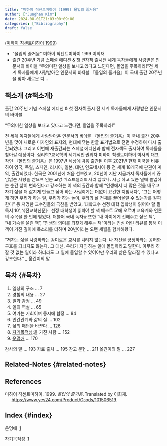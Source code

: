 ```yaml
---
title: "미하이 칙센트미하이 (1999) 몰입의 즐거움"
author: ["Junghan Kim"]
date: 2024-08-01T21:03:00+09:00
categories: ["Bibliography"]
draft: false
---
```


(<a href="#citeproc_bib_item_1">미하이 칙센트미하이 1999</a>)

-   "몰입의 즐거움" 미하이 칙센트미하이 1999 이희재
-   출간 20주년 기념 스페셜 에디션 &amp; 첫 전자책 출시전 세계 독자들에게 사랑받은 인문서의 바이블 “무의미한 일상을 보내고 있다고 느낀다면, 몰입을 주목하라!”전 세계 독자들에게 사랑받아온 인문서의 바이블 『몰입의 즐거움』이 국내 출간 20주년을 맞아 새로운 디...


## 책소개 {#책소개}

출간 20주년 기념 스페셜 에디션 &amp; 첫 전자책 출시 전 세계 독자들에게 사랑받은 인문서의 바이블

“무의미한 일상을 보내고 있다고 느낀다면, 몰입을 주목하라!”

전 세계 독자들에게 사랑받아온 인문서의 바이블 『몰입의 즐거움』이 국내 출간 20주년을 맞아 새로운 디자인의 표지와, 현대에 맞는 한글 표기법으로 전면 수정하여 다시 출간되었다. 그리고 이번에 재출간되는 스페셜 에디션과 함께 전자책도 출시하여 독자들을 찾아갈 예정이다. 심리학?교육학의 세계적인 권위자 미하이 칙센트미하이 박사의 대표작인 『몰입의 즐거움』은 1997년 세상에 처음 출간된 이후 2021년 현재 미국을 비롯하여 영국, 독일, 스페인, 러시아, 일본, 대만, 인도네시아 등 전 세계 18개국에 판권이 계약, 출간되었다. 한국은 2001년에 처음 선보였고, 20년이 지난 지금까지 독자들에게 끊임없는 사랑을 받으며 인문 교양 베스트셀러로 자리 잡았다. 지금 하고 있는 일에 몰입하는 순간 삶이 변화된다고 강조하는 이 책의 출간과 함께 “인생에서 더 많은 것을 배우고 자기 삶을 더 값지게 만들고 싶어 하는 사람에게는 더없이 요긴한 지침서다”, “그는 어떻게 하면 우리가 하는 일, 우리가 하는 놀이, 우리의 삶 전체를 끌어올릴 수 있는가를 갈파한다” 등 저명한 교수진들의 극찬을 받았고, ‘대학교수 선정 대학 입학생이 읽어야 할 필독서 10’, ‘《전교학신문》 선정 대학생이 읽어야 할 책 베스트 5’에 오르며 교육계와 언론의 주목을 한 번에 받았다. 더불어 국내 독자들 또한 “내 아이에게 전해주고 싶은 책”, “내 가슴을 울린 책”, “인생의 의미를 되찾게 해주는 책”이라는 진심 어린 리뷰를 통해 이 책이 가진 깊이에 목소리를 더하며 20년이라는 오랜 세월을 함께해왔다.

“저자는 삶을 사랑하라는 감미로운 교시를 내리지 않는다. 나 자신을 긍정하라는 공허한 구호를 되뇌지도 않는다. 그 대신, 우리가 지금 하는 일에 몰입하라고 말한다. 아무리 하잘 것 없는 일이라 하더라도 그 일에 몰입할 수 있어야만 우리의 삶은 달라질 수 있다고 강조한다.” _ 옮긴이의 말


## 목차 {#목차}

1.  일상의 구조 … 7
2.  경험의 내용 … 27
3.  일과 감정 … 49
4.  일의 역설 … 65
5.  여가는 기회이며 동시에 함정 … 84
6.  인간관계와 삶의 질 … 102
7.  삶의 패턴을 바꾼다 … 126
8.  <a class="org-gls" href="#gls.1" id="glsr.1.1">자기목적성</a>:을 가진 사람 … 152
9.  <a class="org-gls" href="#gls.2" id="glsr.2.1">운명애</a> … 170

감사의 말 … 193 자료 출처 … 195 참고 문헌 … 211 옮긴이의 말 … 227


## Related-Notes {#related-notes}

## References

<style>.csl-entry{text-indent: -1.5em; margin-left: 1.5em;}</style><div class="csl-bib-body">
  <div class="csl-entry"><a id="citeproc_bib_item_1"></a>미하이 칙센트미하이. 1999. <i>몰입의 즐거움</i>. Translated by 이희재. <a href="https://www.yes24.com/Product/Goods/101506519">https://www.yes24.com/Product/Goods/101506519</a>.</div>
</div>


## Index {#index}

<span class="org-glsdef" id="gls.296">운명애</span>&ensp;<a class="org-glsdef" href="#glsr.2.1">1</a>

<span class="org-glsdef" id="gls.369">자기목적성</span>&ensp;<a class="org-glsdef" href="#glsr.1.1">1</a>
